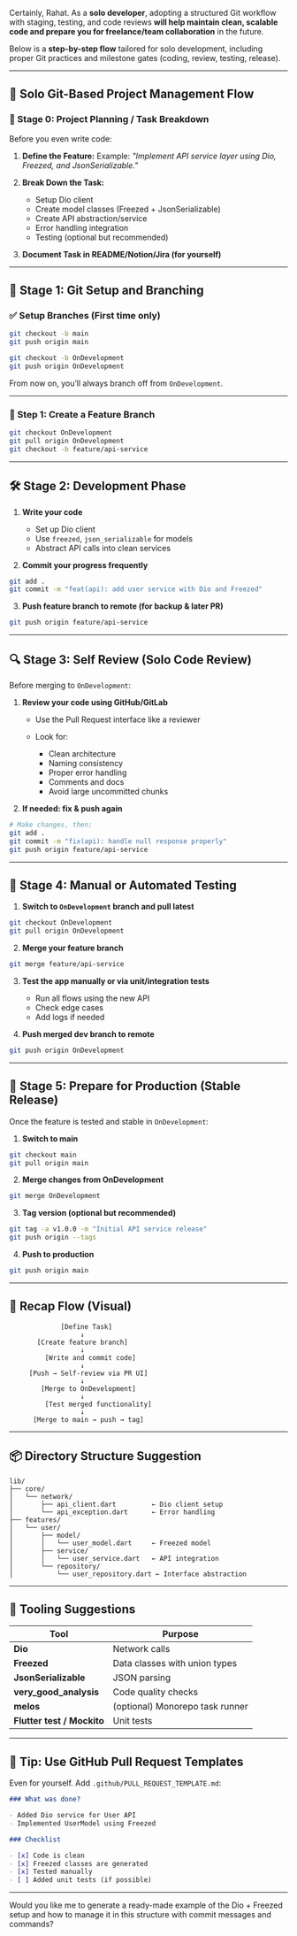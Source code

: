 Certainly, Rahat. As a **solo developer**, adopting a structured Git workflow with staging, testing, and code reviews **will help maintain clean, scalable code and prepare you for freelance/team collaboration** in the future.

Below is a **step-by-step flow** tailored for solo development, including proper Git practices and milestone gates (coding, review, testing, release).

---

## 🧭 Solo Git-Based Project Management Flow

### 🌱 Stage 0: Project Planning / Task Breakdown

Before you even write code:

1. **Define the Feature:**
   Example: _"Implement API service layer using Dio, Freezed, and JsonSerializable."_

2. **Break Down the Task:**

   - Setup Dio client
   - Create model classes (Freezed + JsonSerializable)
   - Create API abstraction/service
   - Error handling integration
   - Testing (optional but recommended)

3. **Document Task in README/Notion/Jira (for yourself)**

---

## 🚀 Stage 1: Git Setup and Branching

### ✅ Setup Branches (First time only)

```bash
git checkout -b main
git push origin main

git checkout -b OnDevelopment
git push origin OnDevelopment
```

From now on, you’ll always branch off from `OnDevelopment`.

---

### 🌿 Step 1: Create a Feature Branch

```bash
git checkout OnDevelopment
git pull origin OnDevelopment
git checkout -b feature/api-service
```

---

## 🛠️ Stage 2: Development Phase

1. **Write your code**

   - Set up Dio client
   - Use `freezed`, `json_serializable` for models
   - Abstract API calls into clean services

2. **Commit your progress frequently**

```bash
git add .
git commit -m "feat(api): add user service with Dio and Freezed"
```

3. **Push feature branch to remote (for backup & later PR)**

```bash
git push origin feature/api-service
```

---

## 🔍 Stage 3: Self Review (Solo Code Review)

Before merging to `OnDevelopment`:

1. **Review your code using GitHub/GitLab**

   - Use the Pull Request interface like a reviewer
   - Look for:

     - Clean architecture
     - Naming consistency
     - Proper error handling
     - Comments and docs
     - Avoid large uncommitted chunks

2. **If needed: fix & push again**

```bash
# Make changes, then:
git add .
git commit -m "fix(api): handle null response properly"
git push origin feature/api-service
```

---

## 🧪 Stage 4: Manual or Automated Testing

1. **Switch to `OnDevelopment` branch and pull latest**

```bash
git checkout OnDevelopment
git pull origin OnDevelopment
```

2. **Merge your feature branch**

```bash
git merge feature/api-service
```

3. **Test the app manually or via unit/integration tests**

   - Run all flows using the new API
   - Check edge cases
   - Add logs if needed

4. **Push merged dev branch to remote**

```bash
git push origin OnDevelopment
```

---

## 🚦 Stage 5: Prepare for Production (Stable Release)

Once the feature is tested and stable in `OnDevelopment`:

1. **Switch to main**

```bash
git checkout main
git pull origin main
```

2. **Merge changes from OnDevelopment**

```bash
git merge OnDevelopment
```

3. **Tag version (optional but recommended)**

```bash
git tag -a v1.0.0 -m "Initial API service release"
git push origin --tags
```

4. **Push to production**

```bash
git push origin main
```

---

## 🔁 Recap Flow (Visual)

```text
             [Define Task]
                  ↓
       [Create feature branch]
                  ↓
         [Write and commit code]
                  ↓
     [Push → Self-review via PR UI]
                  ↓
        [Merge to OnDevelopment]
                  ↓
         [Test merged functionality]
                  ↓
      [Merge to main → push → tag]
```

---

## 📦 Directory Structure Suggestion

```
lib/
├── core/
│   └── network/
│       ├── api_client.dart         ← Dio client setup
│       └── api_exception.dart      ← Error handling
├── features/
│   └── user/
│       ├── model/
│       │   └── user_model.dart     ← Freezed model
│       ├── service/
│       │   └── user_service.dart   ← API integration
│       └── repository/
│           └── user_repository.dart ← Interface abstraction
```

---

## 🔧 Tooling Suggestions

| Tool                       | Purpose                         |
| -------------------------- | ------------------------------- |
| **Dio**                    | Network calls                   |
| **Freezed**                | Data classes with union types   |
| **JsonSerializable**       | JSON parsing                    |
| **very_good_analysis**     | Code quality checks             |
| **melos**                  | (optional) Monorepo task runner |
| **Flutter test / Mockito** | Unit tests                      |

---

## 🧠 Tip: Use GitHub Pull Request Templates

Even for yourself. Add `.github/PULL_REQUEST_TEMPLATE.md`:

```markdown
### What was done?

- Added Dio service for User API
- Implemented UserModel using Freezed

### Checklist

- [x] Code is clean
- [x] Freezed classes are generated
- [x] Tested manually
- [ ] Added unit tests (if possible)
```

---

Would you like me to generate a ready-made example of the Dio + Freezed setup and how to manage it in this structure with commit messages and commands?
